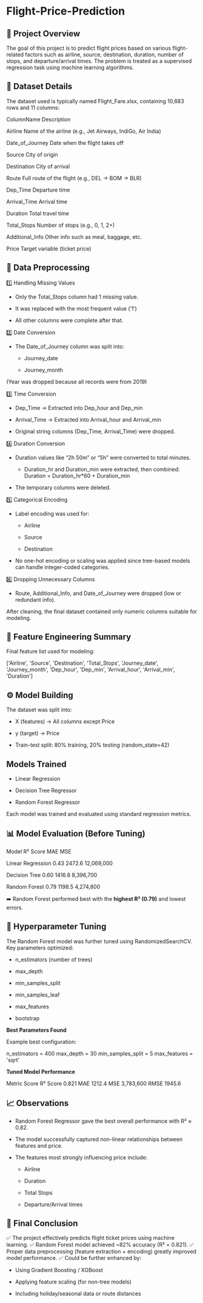 # Flight-Price-Prediction

## 🧭 Project Overview

The goal of this project is to predict flight prices based on various flight-related factors such as airline, source, destination, duration, number of stops, and departure/arrival times.
The problem is treated as a supervised regression task using machine learning algorithms.

## 📂 Dataset Details

The dataset used is typically named Flight_Fare.xlsx, containing 10,683 rows and 11 columns:

ColumnName	            Description

Airline	            Name of the airline (e.g., Jet Airways, IndiGo, Air India)

Date_of_Journey   	Date when the flight takes off

Source	            City of origin

Destination       	City of arrival

Route	             Full route of the flight (e.g., DEL → BOM → BLR)

Dep_Time          	Departure time

Arrival_Time	      Arrival time

Duration	          Total travel time

Total_Stops	       Number of stops (e.g., 0, 1, 2+)

Additional_Info	   Other info such as meal, baggage, etc.

Price	             Target variable (ticket price)

## 🧹 Data Preprocessing
1️⃣ Handling Missing Values

* Only the Total_Stops column had 1 missing value.

* It was replaced with the most frequent value (‘1’)

* All other columns were complete after that.

2️⃣ Date Conversion

* The Date_of_Journey column was split into:

    * Journey_date

    * Journey_month

(Year was dropped because all records were from 2019)

3️⃣ Time Conversion

* Dep_Time → Extracted into Dep_hour and Dep_min

* Arrival_Time → Extracted into Arrival_hour and Arrival_min

* Original string columns (Dep_Time, Arrival_Time) were dropped.

4️⃣ Duration Conversion

* Duration values like “2h 50m” or “5h” were converted to total minutes.

   * Duration_hr and Duration_min were extracted, then combined:
     Duration = Duration_hr*60 + Duration_min

* The temporary columns were deleted.

5️⃣ Categorical Encoding

* Label encoding was used for:

  * Airline

  * Source

  * Destination

* No one-hot encoding or scaling was applied since tree-based models can handle integer-coded categories.

6️⃣ Dropping Unnecessary Columns

* Route, Additional_Info, and Date_of_Journey were dropped (low or redundant info).

After cleaning, the final dataset contained only numeric columns suitable for modeling.

## 🧠 Feature Engineering Summary

Final feature list used for modeling:

   ['Airline', 'Source', 'Destination', 'Total_Stops', 
    'Journey_date', 'Journey_month', 'Dep_hour', 'Dep_min', 
    'Arrival_hour', 'Arrival_min', 'Duration']

## ⚙️ Model Building

The dataset was split into:

* X (features) → All columns except Price

* y (target) → Price

* Train-test split: 80% training, 20% testing (random_state=42)

## Models Trained

* Linear Regression

* Decision Tree Regressor

* Random Forest Regressor

Each model was trained and evaluated using standard regression metrics.

## 📊 Model Evaluation (Before Tuning)

Model	              R² Score	    MAE	       MSE

Linear Regression	  0.43	       2472.6	   12,069,000

Decision Tree	      0.60       	1416.8	   8,396,700

Random Forest	      0.79       	1198.5	   4,274,800

➡️ Random Forest performed best with the **highest R² (0.79)**  and lowest errors.

## 🧩 Hyperparameter Tuning

The Random Forest model was further tuned using RandomizedSearchCV.
Key parameters optimized:

* n_estimators (number of trees)

* max_depth

* min_samples_split

* min_samples_leaf

* max_features

* bootstrap

**Best Parameters Found**

Example best configuration:

  n_estimators = 400
  max_depth = 30
  min_samples_split = 5
  max_features = 'sqrt'

**Tuned Model Performance**

Metric	        Score
R² Score	      0.821
MAE	            1212.4
MSE	            3,783,600
RMSE	          1945.6

## 📈 Observations

* Random Forest Regressor gave the best overall performance with R² ≈ 0.82.

* The model successfully captured non-linear relationships between features and price.

* The features most strongly influencing price include:

  * Airline

  * Duration

  * Total Stops

  * Departure/Arrival times

## 🧾 Final Conclusion

✅ The project effectively predicts flight ticket prices using machine learning.
✅ Random Forest model achieved ~82% accuracy (R² = 0.821).
✅ Proper data preprocessing (feature extraction + encoding) greatly improved model performance.
✅ Could be further enhanced by:

* Using Gradient Boosting / XGBoost

* Applying feature scaling (for non-tree models)

* Including holiday/seasonal data or route distances
